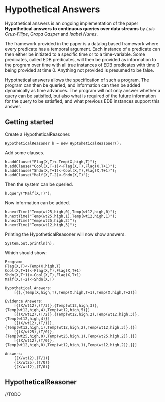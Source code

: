# Hypothetical Answers
Hypothetical answers is an ongoing implementation of the paper **Hypothetical answers to continuous queries over data streams** by *Luís Cruz-Filipe*, *Graça Gasper* and *Isabel Nunes*.

The framework provided in the paper is a datalog based framework where every predicate has a temporal argument. Each instance of a predicate can then either be initiated to a specific time or to a time-variable.
Some predicates, called EDB predicates, will then be provided as information to the program over time with all true instances of EDB predicates with time 0 being provided at time 0. Anything not provided is presumed to be false.

Hypothetical answers allows the specification of such a program. The program can then be queried, and information can then be added dynamically as time advances.
The program will not only answer whether a query can be satisfied, but also what is required of the future information for the query to be satisfied, and what previous EDB instances support this answer.  

## Getting started
Create a HypotheticalReasoner.

```HypotheticalReasoner h = new HyptoheticalReasoner();```

Add some clauses.

```
h.addClause("Flag(X,T)<-Temp(X,high,T)");
h.addClause("Cool(X,T+1)<-Flag(X,T),Flag(X,T+1)");
h.addClause("Shdn(X,T+1)<-Cool(X,T),Flag(X,T+1)");
h.addClause("Malf(X,T-2)<-Shdn(X,T)");      
```
Then the system can be queried.
```
h.query("Malf(X,T)");
```
Now information can be added.
```
h.nextTime("Temp(wt25,high,0),Temp(wt12,high,0)");
h.nextTime("Temp(wt25,high,1),Temp(wt12,high,1)");
h.nextTime("Temp(wt25,high,2)");
h.nextTime("Temp(wt12,high,3)");
```
Printing the HypotheticalReasoner will now show answers.
```
System.out.println(h);
```
Which should show:
```
Program:
Flag(X,T)<-Temp(X,high,T)
Cool(X,T+1)<-Flag(X,T),Flag(X,T+1)
Shdn(X,T+1)<-Cool(X,T),Flag(X,T+1)
Malf(X,T-2)<-Shdn(X,T)

Hypothetical Answers:
	[{},{Temp(X,high,T),Temp(X,high,T+1),Temp(X,high,T+2)}]

Evidence Answers:
	[{(X/wt12),(T/3)},{Temp(wt12,high,3)},{Temp(wt12,high,4),Temp(wt12,high,5)}]
	[{(X/wt12),(T/2)},{Temp(wt12,high,2),Temp(wt12,high,3)},{Temp(wt12,high,4)}]
	[{(X/wt12),(T/1)},{Temp(wt12,high,1),Temp(wt12,high,2),Temp(wt12,high,3)},{}]
	[{(X/wt25),(T/0)},{Temp(wt25,high,0),Temp(wt25,high,1),Temp(wt25,high,2)},{}]
	[{(X/wt12),(T/0)},{Temp(wt12,high,0),Temp(wt12,high,1),Temp(wt12,high,2)},{}]

Answers:
	{(X/wt12),(T/1)}
	{(X/wt25),(T/0)}
	{(X/wt12),(T/0)}

```
## HypotheticalReasoner
//TODO
